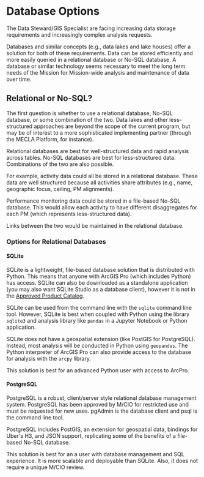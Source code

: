 # Database Options

The Data Steward/GIS Specialist are facing increasing data storage requirements and increasingly complex analysis requests. 

Databases and similar concepts (e.g., data lakes and lake houses) offer a solution for both of these requirements. Data can be stored efficiently and more easily queried in a relational database or No-SQL database. A database or similar technology seems necessary to meet the long term needs of the Mission for Mission-wide analysis and maintenance of data over time.

## Relational or No-SQL?

The first question is whether to use a relational database, No-SQL database, or some combination of the two. Data lakes and other less-structured approaches are beyond the scope of the current program, but may be of interest to a more sophisticated implementing partner (through the MECLA Platform, for instance).

Relational databases are best for well-structured data and rapid analysis across tables. No-SQL databases are best for less-structured data. Combinations of the two are also possible.

For example, activity data could all be stored in a relational database. These data are well structured because all activities share attributes  (e.g., name, geographic focus, ceiling, PM alignments).

Performance monitoring data could be stored in a file-based No-SQL database. This would allow each activity to have different disaggregates for each PM (which represents less-structured data). 

Links between the two would be maintained in the relational database.

### Options for Relational Databases

#### SQLite

SQLite is a lightweight, file-based database solution that is distributed with Python. This means that anyone with ArcGIS Pro (which includes Python) has access. SQLite can also be downloaded as a standalone application (you may also want SQLite Studio as a database client), however it is not in the [Approved Product Catalog](https://usaiditsm.servicenowservices.com/sphome?id=product_list_new).

SQLite can be used from the command line with the `sqlite` command line tool. However, SQLite is best when coupled with Python using the library `sqlite3` and analysis library like `pandas` in a Jupyter Notebook or Python application.  

SQLite does not have a geospatial extension (like PostGIS for PostgreSQL). Instead, most analysis will be conducted in Python using `geopandas`. The Python interpreter of ArcGIS Pro can also provide access to the database for analysis with the `arcpy` library. 

This solution is best for an advanced Python user with access to ArcPro.

#### PostgreSQL

PostgreSQL is a robust, client/server style relational database management system. PostgreSQL has been approved by M/CIO for restricted use and must be requested for new uses. pgAdmin is the database client and psql is the command line tool. 

PostgreSQL includes PostGIS, an extension for geospatial data, bindings for Uber's H3, and JSON support, replicating some of the benefits of a file-based No-SQL database.

This solution is best for an a user with database management and SQL experience. It is more scalable and deployable than SQLite. Also, it does not require a unique M/CIO review. 
